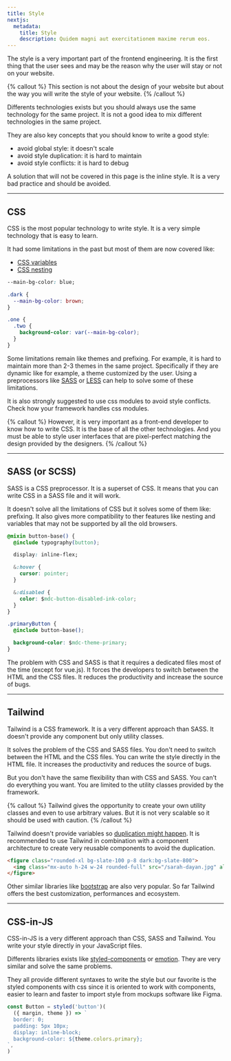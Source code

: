 ```yaml
---
title: Style
nextjs:
  metadata:
    title: Style
    description: Quidem magni aut exercitationem maxime rerum eos.
---
```


The style is a very important part of the frontend engineering. It is the first thing that the user sees and may be the reason why the user will stay or not on your website.

{% callout %}
This section is not about the design of your website but about the way you will write the style of your website.
{% /callout %}

Differents technologies exists but you should always use the same technology for the same project. It is not a good idea to mix different technologies in the same project.

They are also key concepts that you should know to write a good style:

- avoid global style: it doesn't scale
- avoid style duplication: it is hard to maintain
- avoid style conflicts: it is hard to debug

A solution that will not be covered in this page is the inline style. It is a very bad practice and should be avoided.

---

## CSS

CSS is the most popular technology to write style. It is a very simple technology that is easy to learn.

It had some limitations in the past but most of them are now covered like:

- [CSS variables](https://developer.mozilla.org/en-US/docs/Web/CSS/Using_CSS_custom_properties)
- [CSS nesting](https://developer.mozilla.org/en-US/docs/Web/CSS/CSS_Nesting)

```css
--main-bg-color: blue;

.dark {
  --main-bg-color: brown;
}

.one {
  .two {
    background-color: var(--main-bg-color);
  }
}
```

Some limitations remain like themes and prefixing.
For example, it is hard to maintain more than 2-3 themes in the same project. Specifically if they are dynamic like for example, a theme customized by the user.
Using a preprocessors like [SASS](https://sass-lang.com/) or [LESS](http://lesscss.org/) can help to solve some of these limitations.

It is also strongly suggested to use css modules to avoid style conflicts. Check how your framework handles css modules.

{% callout %}
However, it is very important as a front-end developer to know how to write CSS. It is the base of all the other technologies. And you must be able to style user interfaces that are pixel-perfect matching the design provided by the designers.
{% /callout %}

---

## SASS (or SCSS)

SASS is a CSS preprocessor. It is a superset of CSS. It means that you can write CSS in a SASS file and it will work.

It doesn't solve all the limitations of CSS but it solves some of them like: prefixing. It also gives more compatibility to ther features like nesting and variables that may not be supported by all the old browsers.

```css
@mixin button-base() {
  @include typography(button);

  display: inline-flex;

  &:hover {
    cursor: pointer;
  }

  &:disabled {
    color: $mdc-button-disabled-ink-color;
  }
}

.primaryButton {
  @include button-base();

  background-color: $mdc-theme-primary;
}
```

The problem with CSS and SASS is that it requires a dedicated files most of the time (except for vue.js). It forces the developers to switch between the HTML and the CSS files. It reduces the productivity and increase the source of bugs.

---

## Tailwind

Tailwind is a CSS framework. It is a very different approach than SASS. It doesn't provide any component but only utility classes.

It solves the problem of the CSS and SASS files. You don't need to switch between the HTML and the CSS files. You can write the style directly in the HTML file. It increases the productivity and reduces the source of bugs.

But you don't have the same flexibility than with CSS and SASS. You can't do everything you want. You are limited to the utility classes provided by the framework.

{% callout %}
Tailwind gives the opportunity to create your own utility classes and even to use arbitrary values. But it is not very scalable so it should be used with caution.
{% /callout %}

Tailwind doesn't provide variables so [duplication might happen](https://tailwindcss.com/docs/reusing-styles). It is recommended to use Tailwind in combination with a component architecture to create very reusable components to avoid the duplication.

```html
<figure class="rounded-xl bg-slate-100 p-8 dark:bg-slate-800">
  <img class="mx-auto h-24 w-24 rounded-full" src="/sarah-dayan.jpg" alt="" />
</figure>
```

Other similar libraries like [bootstrap](https://getbootstrap.com/) are also very popular. So far Tailwind offers the best customization, performances and ecosystem.

---

## CSS-in-JS

CSS-in-JS is a very different approach than CSS, SASS and Tailwind. You write your style directly in your JavaScript files.

Differents libraries exists like [styled-components](https://styled-components.com/) or [emotion](https://emotion.sh/). They are very similar and solve the same problems.

They all provide different syntaxes to write the style but our favorite is the styled components with css since it is oriented to work with components, easier to learn and faster to import style from mockups software like Figma.

```jsx
const Button = styled('button')(
  ({ margin, theme }) => `
  border: 0;
  padding: 5px 10px;
  display: inline-block;
  background-color: ${theme.colors.primary};
`,
)
```
